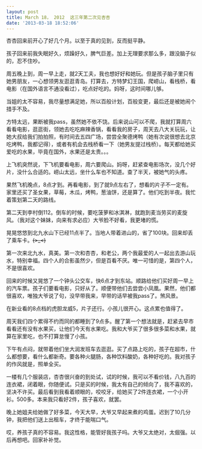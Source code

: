 ```yaml
---
layout: post
title: March 18， 2012  这三年第二次见杏杏
date: '2013-03-18 18:52:06'
---
```



杏杏回来前开心了好几个月。以至于真的见到，反而挺平静。

孩子回来前我失眠好久，烦躁好久，脾气巨差。加上无理要求那么多，跟没脑子似的，忍不住吵。

周五晚上到，周一早上走，就2天工夫，我也想好好和她玩。但是孩子脑子里只有她男朋友，一心想领男友逛逛青岛。打算去，方特梦幻王国，爬崂山，看栈桥，看电影（在国外语言不通没看过），吃点好吃的。妈呀，这时间哪儿够。

当姐的太不容易，我尽量想满足她，所以百般计划，百般变更，最后还是被她闹个措手不及。

方特太远，果断被我pass，虽然她不依不饶。后来说山可以不爬，我就打算周六看看电影，逛逛街，领她去吃吃麻辣香锅，看看我的房子，周天去八大关玩玩，让她大叔给我们拍拍照，有时间去五四广场，尝尝全聚德烤鸭（她有次说很想去北京吃烤鸭，我都记得），或者有机会去栈桥看一下（她男友提过栈桥）。每天都给她买爱吃的水果，毕竟在国外，水果还是太贵。。。

上飞机突然说，下飞机要看电影，周六要爬山。妈呀，赶紧查电影场次，没几个好片，没什么合适的。崂山太远，坐什么车也不知道。查了半天，被她气的头疼。

果然飞机晚点，8点才到。再看电影，到了就9点左右了，想看的片子不一定有。家里还买了圣女果，草莓，木瓜，烤鸭，葱油饼，还是算了。他们吃到半夜。我忙着策划第二天的路线。

第二天到李村倒112。倒车的时候，要吃菠萝和冰淇淋，就跑到麦当劳买的麦旋风。（我对这个妹妹，向来有求必应）大爷脸不好看，我更堵的慌。

晃晃悠悠到北九水山下已经11点半了。当地人带着进山的，省了100块。回来却丢了乘车卡。~~~~(>_<)~~~~

第一次来北九水，真美。第一次和杏杏，和老公，两个我最爱的人一起出去游山玩水，特别幸福。四个人的合影虽然少，但是百看不厌。唯一可惜的是，第四个人，不是很喜欢。

回来的时候又晃悠了一个钟头公交车，快6点才到东站。顺路给他们买好周一早上的汽车票。孩子们要看电影，只好从了。顺便带他们去尝尝小凤凰。果然，他们都很喜欢，唯独大爷说了句，没早带我来，早带的话早被我pass了。煞风景。

在新业看的8点档的虎胆龙威5，片子还行。小孩儿很开心。这点累也值得了。

周天我们四个累得不约而同的都睡到了9点多。醒了第一个想法就是，赶紧去早市看看还有没有水果买，让他们今天有水果吃。我和大爷买了很多很多菜和水果，就算在家里吃，也不打算怠慢了小孩。

下午有点闷，就带着他们坐大润发班车去逛逛。买了点路上吃的，孩子在超市，什么都想要，看什么都新奇。要各种火腿肠，各种饮料酸奶，各种好吃的。我对孩子的作风就是，照单全买。

一楼有几个服装店，杏杏很兴奋的到处试，试的时候，我可以不看价钱，八九百的连衣裙，闭着眼，你随便试。只是买的时候，我太有自己的倾向了，我不喜欢的，坚决不许买。最后看到我看着顺眼的，咬咬牙，给她买了2件连衣裙，一个小开衫。500多。本来我只看好2件，孩子喜欢，就罢。

晚上她姐夫给她做了好多菜，今天大早，大爷又早起来煮的鸡蛋。迟到了10几分钟，我把他们送上出租车，才终于能喘口气。

哎，养孩子真的不容易。我这性格，能管好我孩子吗。大爷又太绝对，太倔强。以后再想吧。回家补补觉。


